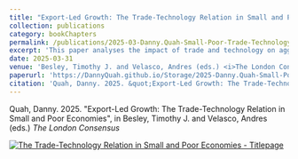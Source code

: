 ```yaml
---
title: "Export-Led Growth: The Trade-Technology Relation in Small and Poor Economies"
collection: publications
category: bookChapters
permalink: /publications/2025-03-Danny.Quah-Small-Poor-Trade-Technology-TLC/
excerpt: 'This paper analyses the impact of trade and technology on aggregate economic performance where poor nations are cheap.  The most successful economies are extraordinarily rich without having to be unusually complex.'
date: 2025-03-31
venue: 'Besley, Timothy J. and Velasco, Andres (eds.) <i>The London Consensus</i>'
paperurl: 'https://DannyQuah.github.io/Storage/2025-Danny.Quah-Small-Poor-Trade-Technology-TLC.pdf'
citation: 'Quah, Danny. 2025. &quot;Export-Led Growth: The Trade-Technology Relation in Small and Poor Economies&quot;, in Besley, Timothy J. and Velasco, Andres (eds.) <i>The London Consensus</i>.'
---
```

Quah, Danny. 2025.  "Export-Led Growth: The Trade-Technology Relation in Small and Poor Economies", in Besley, Timothy J. and Velasco, Andres (eds.) *The London Consensus*  

[<img src="https://DannyQuah.github.io/Storage/2025-Danny.Quah-Small-Poor-Trade-Technology-TLC-titlepage.png" alt = "The Trade-Technology Relation in Small and Poor Economies - Titlepage"/>](https://DannyQuah.github.io/Storage/2025-Danny.Quah-Small-Poor-Trade-Technology-TLC.pdf)

